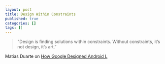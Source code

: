 ```yaml
---
layout: post
title: Design Within Constraints
published: true
categories: []
tags: []
---
```


> "Design is finding solutions within constraints. Without constraints, it’s not design, it’s art.”

Matias Duarte on [How Google Designed Android L](https://www.youtube.com/watch?v=VcG7XtVOCX8)